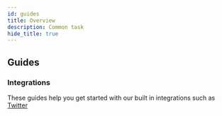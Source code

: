 ```yaml
---
id: guides
title: Overview
description: Common task
hide_title: true
---
```


## Guides

### Integrations

These guides help you get started with our built in integrations such as [Twitter](/guides/integrations/twitter)
